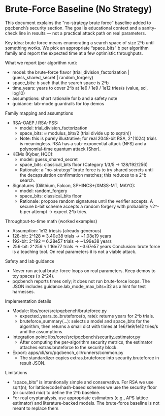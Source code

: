 # Brute-Force Baseline (No Strategy)

This document explains the “no-strategy brute force” baseline added to pqcbench’s security section. The goal is educational context and a sanity-check line in results — not a practical attack path on real parameters.

Key idea: brute force means enumerating a search space of size 2^b until something works. We pick an appropriate “space_bits” b per algorithm family and report the expected time at a few optimistic throughputs.

What we report (per algorithm run):
- model: the brute-force flavor (trial_division_factorization | guess_shared_secret | random_forgery)
- space_bits: b such that the search space is 2^b
- time_years: years to cover 2^b at 1e6 / 1e9 / 1e12 tries/s (value, sci, log10)
- assumptions: short rationale for b and a safety note
- guidance: lab-mode guardrails for toy demos

Family mapping and assumptions
- RSA-OAEP / RSA-PSS:
  - model: trial_division_factorization
  - space_bits: ≈ modulus_bits/2 (trial divide up to sqrt(n))
  - Note: this is purely illustrative; for real 2048-bit RSA, 2^(1024) trials is meaningless. RSA has a sub-exponential attack (NFS) and a polynomial-time quantum attack (Shor).
- KEMs (Kyber, HQC):
  - model: guess_shared_secret
  - space_bits: classical_bits floor (Category 1/3/5 → 128/192/256)
  - Rationale: a “no-strategy” brute force is to try shared secrets until the decapsulation confirmation matches; this reduces to a 2^b search.
- Signatures (Dilithium, Falcon, SPHINCS+/XMSS-MT, MAYO):
  - model: random_forgery
  - space_bits: classical_bits floor
  - Rationale: propose random signatures until the verifier accepts. A secure b-bit scheme accepts a random forgery with probability ≈2^-b per attempt → expect 2^b tries.

Throughput-to-time math (worked examples)
- Assumption: 1e12 tries/s (already generous)
- 128-bit: 2^128 ≈ 3.40e38 trials → ~1.08e19 years
- 192-bit: 2^192 ≈ 6.28e57 trials → ~1.99e38 years
- 256-bit: 2^256 ≈ 1.16e77 trials → ~3.67e57 years
Conclusion: brute force is a teaching tool. On real parameters it is not a viable attack.

Safety and lab guidance
- Never run actual brute-force loops on real parameters. Keep demos to toy spaces (≤ 2^24).
- pqcbench reports times only; it does not run brute-force loops. The JSON includes guidance.lab_mode_max_bits=32 as a hint for test harnesses.

Implementation details
- Module: libs/core/src/pqcbench/bruteforce.py
  - expected_years_to_bruteforce(b, rate): returns years for 2^b trials.
  - bruteforce_summary(...): selects a model and space_bits for the algorithm, then returns a small dict with times at 1e6/1e9/1e12 tries/s and the assumptions.
- Integration point: libs/core/src/pqcbench/security_estimator.py
  - After computing the per-algorithm security metrics, the estimator attaches extras.bruteforce to the security block.
- Export: apps/cli/src/pqcbench_cli/runners/common.py
  - The standardizer copies extras.bruteforce into security.bruteforce in result JSON.

Limitations
- “space_bits” is intentionally simple and conservative. For RSA we use sqrt(n); for lattice/code/hash-based schemes we use the security floor (or curated mid) to define the 2^b baseline.
- For real cryptanalysis, use appropriate estimators (e.g., APS lattice estimator) and literature-backed models. The brute-force baseline is not meant to replace them.

